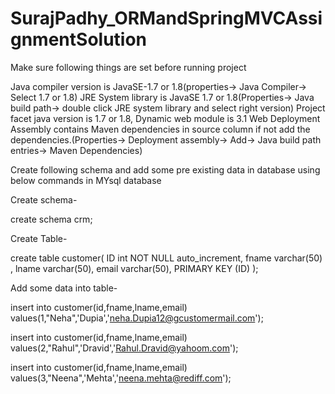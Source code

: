# SurajPadhy_ORMandSpringMVCAssignmentSolution

Make sure following things are set before running project

Java compiler version is JavaSE-1.7 or 1.8(properties-> Java Compiler-> Select 1.7 or 1.8) JRE System library is JavaSE 1.7 or 1.8(Properties-> Java build path-> double click JRE system library and select right version) Project facet java version is 1.7 or 1.8, Dynamic web module is 3.1 Web Deployment Assembly contains Maven dependencies in source column if not add the dependencies.(Properties-> Deployment assembly-> Add-> Java build path entries-> Maven Dependencies)

Create following schema and add some pre existing data in database using below commands in MYsql database

Create schema-

create schema crm;

Create Table-

create table customer( ID int NOT NULL auto_increment, fname varchar(50) , lname varchar(50), email varchar(50), PRIMARY KEY (ID) );

Add some data into table-

insert into customer(id,fname,lname,email) values(1,"Neha",'Dupia','neha.Dupia12@gcustomermail.com');

insert into customer(id,fname,lname,email) values(2,"Rahul",'Dravid','Rahul.Dravid@yahoom.com');

insert into customer(id,fname,lname,email) values(3,"Neena",'Mehta','neena.mehta@rediff.com');
